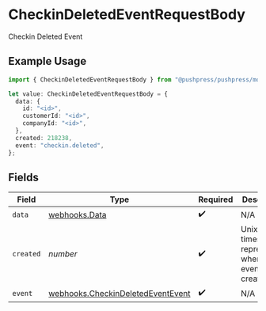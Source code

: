 # CheckinDeletedEventRequestBody

Checkin Deleted Event

## Example Usage

```typescript
import { CheckinDeletedEventRequestBody } from "@pushpress/pushpress/models/webhooks";

let value: CheckinDeletedEventRequestBody = {
  data: {
    id: "<id>",
    customerId: "<id>",
    companyId: "<id>",
  },
  created: 218238,
  event: "checkin.deleted",
};
```

## Fields

| Field                                                                                  | Type                                                                                   | Required                                                                               | Description                                                                            |
| -------------------------------------------------------------------------------------- | -------------------------------------------------------------------------------------- | -------------------------------------------------------------------------------------- | -------------------------------------------------------------------------------------- |
| `data`                                                                                 | [webhooks.Data](../../models/webhooks/data.md)                                         | :heavy_check_mark:                                                                     | N/A                                                                                    |
| `created`                                                                              | *number*                                                                               | :heavy_check_mark:                                                                     | Unix timestamp representing when the event was created                                 |
| `event`                                                                                | [webhooks.CheckinDeletedEventEvent](../../models/webhooks/checkindeletedeventevent.md) | :heavy_check_mark:                                                                     | N/A                                                                                    |